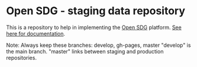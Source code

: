 # Open SDG - staging data repository

This is a repository to help in implementing the [Open SDG](https://github.com/open-sdg/open-sdg) platform. [See here for documentation](https://open-sdg.readthedocs.io).


Note: 
Always keep these branches: develop, gh-pages, master
"develop" is the main branch. 
"master" links between staging and production repositories.
